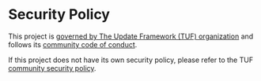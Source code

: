 # Security Policy

This project is [governed by The Update Framework (TUF)
organization](theupdateframework/community/GOVERNANCE.md) and follows its
[community code of conduct](theupdateframework/community/CODE_OF_CONDUCT.md).

If this project does not have its own security policy, please refer to the TUF
[community security policy](theupdateframework/community/SECURITY.md).
